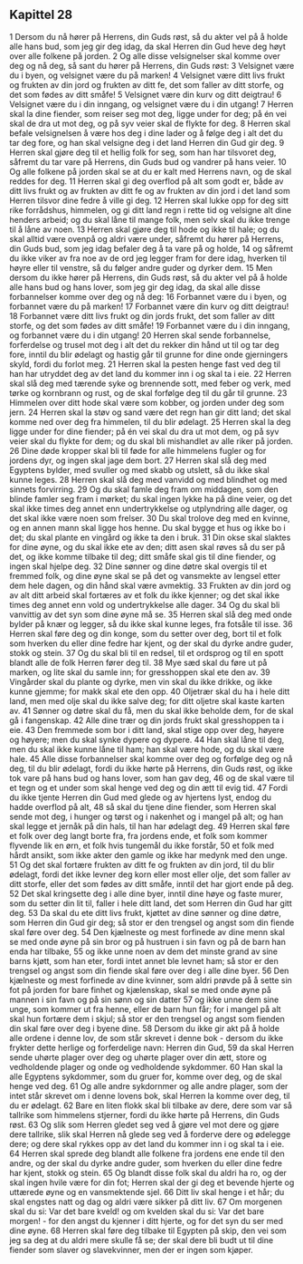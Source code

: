 ## Kapittel 28

1 Dersom du nå hører på Herrens, din Guds røst, så du akter vel på å holde alle hans bud, som jeg gir deg idag, da skal Herren din Gud heve deg høyt over alle folkene på jorden.
2 Og alle disse velsignelser skal komme over deg og nå deg, så sant du hører på Herrens, din Guds røst:
3 Velsignet være du i byen, og velsignet være du på marken!
4 Velsignet være ditt livs frukt og frukten av din jord og frukten av ditt fe, det som faller av ditt storfe, og det som fødes av ditt småfe!
5 Velsignet være din kurv og ditt deigtrau!
6 Velsignet være du i din inngang, og velsignet være du i din utgang!
7 Herren skal la dine fiender, som reiser seg mot deg, ligge under for deg; på én vei skal de dra ut mot deg, og på syv veier skal de flykte for deg.
8 Herren skal befale velsignelsen å være hos deg i dine lader og å følge deg i alt det du tar deg fore, og han skal velsigne deg i det land Herren din Gud gir deg.
9 Herren skal gjøre deg til et hellig folk for seg, som han har tilsvoret deg, såfremt du tar vare på Herrens, din Guds bud og vandrer på hans veier.
10 Og alle folkene på jorden skal se at du er kalt med Herrens navn, og de skal reddes for deg.
11 Herren skal gi deg overflod på alt som godt er, både av ditt livs frukt og av frukten av ditt fe og av frukten av din jord i det land som Herren tilsvor dine fedre å ville gi deg.
12 Herren skal lukke opp for deg sitt rike forrådshus, himmelen, og gi ditt land regn i rette tid og velsigne alt dine henders arbeid; og du skal låne til mange folk, men selv skal du ikke trenge til å låne av noen.
13 Herren skal gjøre deg til hode og ikke til hale; og du skal alltid være ovenpå og aldri være under, såfremt du hører på Herrens, din Guds bud, som jeg idag befaler deg å ta vare på og holde,
14 og såfremt du ikke viker av fra noe av de ord jeg legger fram for dere idag, hverken til høyre eller til venstre, så du følger andre guder og dyrker dem.
15 Men dersom du ikke hører på Herrens, din Guds røst, så du akter vel på å holde alle hans bud og hans lover, som jeg gir deg idag, da skal alle disse forbannelser komme over deg og nå deg:
16 Forbannet være du i byen, og forbannet være du på marken!
17 Forbannet være din kurv og ditt deigtrau!
18 Forbannet være ditt livs frukt og din jords frukt, det som faller av ditt storfe, og det som fødes av ditt småfe!
19 Forbannet være du i din inngang, og forbannet være du i din utgang!
20 Herren skal sende forbannelse, forferdelse og trusel mot deg i alt det du rekker din hånd ut til og tar deg fore, inntil du blir ødelagt og hastig går til grunne for dine onde gjerningers skyld, fordi du forlot meg.
21 Herren skal la pesten henge fast ved deg til han har utryddet deg av det land du kommer inn i og skal ta i eie.
22 Herren skal slå deg med tærende syke og brennende sott, med feber og verk, med tørke og kornbrann og rust, og de skal forfølge deg til du går til grunne.
23 Himmelen over ditt hode skal være som kobber, og jorden under deg som jern.
24 Herren skal la støv og sand være det regn han gir ditt land; det skal komme ned over deg fra himmelen, til du blir ødelagt.
25 Herren skal la deg ligge under for dine fiender; på én vei skal du dra ut mot dem, og på syv veier skal du flykte for dem; og du skal bli mishandlet av alle riker på jorden.
26 Dine døde kropper skal bli til føde for alle himmelens fugler og for jordens dyr, og ingen skal jage dem bort.
27 Herren skal slå deg med Egyptens bylder, med svuller og med skabb og utslett, så du ikke skal kunne leges.
28 Herren skal slå deg med vanvidd og med blindhet og med sinnets forvirring.
29 Og du skal famle deg fram om middagen, som den blinde famler seg fram i mørket; du skal ingen lykke ha på dine veier, og det skal ikke times deg annet enn undertrykkelse og utplyndring alle dager, og det skal ikke være noen som frelser.
30 Du skal trolove deg med en kvinne, og en annen mann skal ligge hos henne. Du skal bygge et hus og ikke bo i det; du skal plante en vingård og ikke ta den i bruk.
31 Din okse skal slaktes for dine øyne, og du skal ikke ete av den; ditt asen skal røves så du ser på det, og ikke komme tilbake til deg; ditt småfe skal gis til dine fiender, og ingen skal hjelpe deg.
32 Dine sønner og dine døtre skal overgis til et fremmed folk, og dine øyne skal se på det og vansmekte av lengsel etter dem hele dagen, og din hånd skal være avmektig.
33 Frukten av din jord og av alt ditt arbeid skal fortæres av et folk du ikke kjenner; og det skal ikke times deg annet enn vold og undertrykkelse alle dager.
34 Og du skal bli vanvittig av det syn som dine øyne må se.
35 Herren skal slå deg med onde bylder på knær og legger, så du ikke skal kunne leges, fra fotsåle til isse.
36 Herren skal føre deg og din konge, som du setter over deg, bort til et folk som hverken du eller dine fedre har kjent, og der skal du dyrke andre guder, stokk og stein.
37 Og du skal bli til en redsel, til et ordsprog og til en spott blandt alle de folk Herren fører deg til.
38 Mye sæd skal du føre ut på marken, og lite skal du samle inn; for gresshoppen skal ete den av.
39 Vingårder skal du plante og dyrke, men vin skal du ikke drikke, og ikke kunne gjemme; for makk skal ete den opp.
40 Oljetrær skal du ha i hele ditt land, men med olje skal du ikke salve deg; for ditt oljetre skal kaste karten av.
41 Sønner og døtre skal du få, men du skal ikke beholde dem, for de skal gå i fangenskap.
42 Alle dine trær og din jords frukt skal gresshoppen ta i eie.
43 Den fremmede som bor i ditt land, skal stige opp over deg, høyere og høyere; men du skal synke dypere og dypere.
44 Han skal låne til deg, men du skal ikke kunne låne til ham; han skal være hode, og du skal være hale.
45 Alle disse forbannelser skal komme over deg og forfølge deg og nå deg, til du blir ødelagt, fordi du ikke hørte på Herrens, din Guds røst, og ikke tok vare på hans bud og hans lover, som han gav deg,
46 og de skal være til et tegn og et under som skal henge ved deg og din ætt til evig tid.
47 Fordi du ikke tjente Herren din Gud med glede og av hjertens lyst, endog du hadde overflod på alt,
48 så skal du tjene dine fiender, som Herren skal sende mot deg, i hunger og tørst og i nakenhet og i mangel på alt; og han skal legge et jernåk på din hals, til han har ødelagt deg.
49 Herren skal føre et folk over deg langt borte fra, fra jordens ende, et folk som kommer flyvende lik en ørn, et folk hvis tungemål du ikke forstår,
50 et folk med hårdt ansikt, som ikke akter den gamle og ikke har medynk med den unge.
51 Og det skal fortære frukten av ditt fe og frukten av din jord, til du blir ødelagt, fordi det ikke levner deg korn eller most eller olje, det som faller av ditt storfe, eller det som fødes av ditt småfe, inntil det har gjort ende på deg.
52 Det skal kringsette deg i alle dine byer, inntil dine høye og faste murer, som du setter din lit til, faller i hele ditt land, det som Herren din Gud har gitt deg.
53 Da skal du ete ditt livs frukt, kjøttet av dine sønner og dine døtre, som Herren din Gud gir deg; så stor er den trengsel og angst som din fiende skal føre over deg.
54 Den kjælneste og mest forfinede av dine menn skal se med onde øyne på sin bror og på hustruen i sin favn og på de barn han enda har tilbake,
55 og ikke unne noen av dem det minste grand av sine barns kjøtt, som han eter, fordi intet annet ble levnet ham; så stor er den trengsel og angst som din fiende skal føre over deg i alle dine byer.
56 Den kjælneste og mest forfinede av dine kvinner, som aldri prøvde på å sette sin fot på jorden for bare finhet og kjælenskap, skal se med onde øyne på mannen i sin favn og på sin sønn og sin datter
57 og ikke unne dem sine unge, som kommer ut fra henne, eller de barn hun får; for i mangel på alt skal hun fortære dem i skjul; så stor er den trengsel og angst som fienden din skal føre over deg i byene dine.
58 Dersom du ikke gir akt på å holde alle ordene i denne lov, de som står skrevet i denne bok - dersom du ikke frykter dette herlige og forferdelige navn: Herren din Gud,
59 da skal Herren sende uhørte plager over deg og uhørte plager over din ætt, store og vedholdende plager og onde og vedholdende sykdommer.
60 Han skal la alle Egyptens sykdommer, som du gruer for, komme over deg, og de skal henge ved deg.
61 Og alle andre sykdornmer og alle andre plager, som der intet står skrevet om i denne lovens bok, skal Herren la komme over deg, til du er ødelagt.
62 Bare en liten flokk skal bli tilbake av dere, dere som var så tallrike som himmelens stjerner, fordi du ikke hørte på Herrens, din Guds røst.
63 Og slik som Herren gledet seg ved å gjøre vel mot dere og gjøre dere tallrike, slik skal Herren nå glede seg ved å forderve dere og ødelegge dere; og dere skal rykkes opp av det land du kommer inn i og skal ta i eie.
64 Herren skal sprede deg blandt alle folkene fra jordens ene ende til den andre, og der skal du dyrke andre guder, som hverken du eller dine fedre har kjent, stokk og stein.
65 Og blandt disse folk skal du aldri ha ro, og der skal ingen hvile være for din fot; Herren skal der gi deg et bevende hjerte og uttærede øyne og en vansmektende sjel.
66 Ditt liv skal henge i et hår; du skal engstes natt og dag og aldri være sikker på ditt liv.
67 Om morgenen skal du si: Var det bare kveld! og om kvelden skal du si: Var det bare morgen! - for den angst du kjenner i ditt hjerte, og for det syn du ser med dine øyne.
68 Herren skal føre deg tilbake til Egypten på skip, den vei som jeg sa deg at du aldri mere skulle få se; der skal dere bli budt ut til dine fiender som slaver og slavekvinner, men der er ingen som kjøper.
